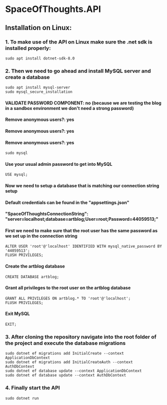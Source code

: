 # SpaceOfThoughts.API


## Installation on Linux:

### 1. To make use of the API on Linux make sure the .net sdk is installed properly:
	

	sudo apt install dotnet-sdk-8.0

### 2. Then we need to go ahead and install MySQL server and create a database 

	sudo apt install mysql-server 
	sudo mysql_secure_installation
#### VALIDATE PASSWORD COMPONENT: no (because we are testing the blog in a sandbox environment we don't need a strong password)
#### Remove anonymous users?: yes
#### Remove anonymous users?: yes
#### Remove anonymous users?: yes

	sudo mysql
#### Use your usual admin password to get into MySQL

	
	USE mysql;
#### Now we need to setup a database that is matching our connection string setup 
#### Default credentials can be found in the "appsettings.json" 
#### "SpaceOfThoughtsConnectionString": "server=localhost;database=artblog;User=root;Password=44059513;"

#### First we need to make sure that the root user has the same password as we set up in the connection string
	
	ALTER USER 'root'@'localhost' IDENTIFIED WITH mysql_native_password BY '44059513';
	FLUSH PRIVILEGES;

#### Create the artblog database
	
	CREATE DATABASE artblog;

#### Grant all privileges to the root user on the artblog database
	
	GRANT ALL PRIVILEGES ON artblog.* TO 'root'@'localhost';
	FLUSH PRIVILEGES;

#### Exit MySQL
	
	EXIT;

### 3. After cloning the repository navigate into the root folder of the project and execute the database migrations
	
	sudo dotnet ef migrations add InitialCreate --context ApplicationDbContext
	sudo dotnet ef migrations add InitialCreateAuth --context AuthDbContext
	sudo dotnet ef database update --context ApplicationDbContext
	sudo dotnet ef database update --context AuthDbContext

### 4. Finally start the API

	sudo dotnet run








